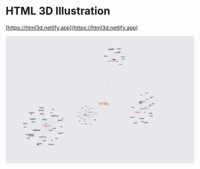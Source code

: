 # HTML 3D Illustration

[https://html3d.netlify.app](https://html3d.netlify.app)

![illus](/docs/illus.jpg)